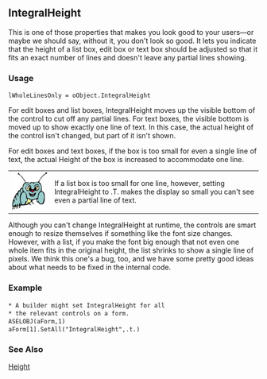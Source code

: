 ## IntegralHeight

This is one of those properties that makes you look good to your users&mdash;or maybe we should say, without it, you don't look so good. It lets you indicate that the height of a list box, edit box or text box should be adjusted so that it fits an exact number of lines and doesn't leave any partial lines showing.

### Usage

```foxpro
lWholeLinesOnly = oObject.IntegralHeight
```

For edit boxes and list boxes, IntegralHeight moves up the visible bottom of the control to cut off any partial lines. For text boxes, the visible bottom is moved up to show exactly one line of text. In this case, the actual height of the control isn't changed, but part of it isn't shown. 

For edit boxes and text boxes, if the box is too small for even a single line of text, the actual Height of the box is increased to accommodate one line. 

<table>
<tr>
  <td width="17%" valign="top">
<img width="95" height="77" src="bug.gif">
  </td>
  <td width=83%>
  <p>If a list box is too small for one line, however, setting IntegralHeight to .T. makes the display so small you can't see even a partial line of text.</p>
  </td>
 </tr>
</table>

Although you can't change IntegralHeight at runtime, the controls are smart enough to resize themselves if something like the font size changes. However, with a list, if you make the font big enough that not even one whole item fits in the original height, the list shrinks to show a single line of pixels. We think this one's a bug, too, and we have some pretty good ideas about what needs to be fixed in the internal code.

### Example

```foxpro
* A builder might set IntegralHeight for all
* the relevant controls on a form.
ASELOBJ(aForm,1)
aForm[1].SetAll("IntegralHeight",.t.)
```
### See Also

[Height](s4g368.md)